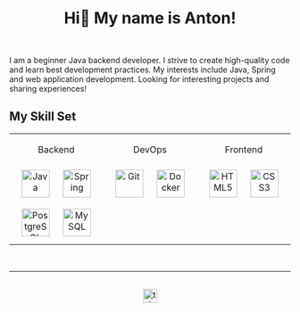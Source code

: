 <!--Image Section--> 
<!-- <div align="center">
  <img src="" align="center" style="width: 100%" />
</div>   -->
  

<!--Welcome Section--> 
<h1 align="center">Hi👋 My name is Anton!</h1> 
<br/>  
<p align="left">I am a beginner Java backend developer. I strive to create high-quality code and learn best development practices. My interests include Java, Spring and web application development. Looking for interesting projects and sharing experiences!</p>


<!--Skill Section--> 
## My Skill Set  
<table>
  <tr>

  <td valign="top" width="33%"> 
    <div align="center">  
      <p> Backend </p>
      <a href="https://www.java.com/" target="_blank"><img style="margin: 10px" src="https://profilinator.rishav.dev/skills-assets/java-original-wordmark.svg" alt="Java" height="50" /></a>  
      <a href="https://docs.spring.io/spring-framework/docs/3.0.x/reference/expressions.html#:~:text=The%20Spring%20Expression%20Language%20(SpEL,and%20basic%20string%20templating%20functionality." target="_blank"><img style="margin: 10px" src="https://profilinator.rishav.dev/skills-assets/springio-icon.svg" alt="Spring" height="50" /></a>  
      <a href="https://www.postgresql.org/" target="_blank"><img style="margin: 10px" src="https://profilinator.rishav.dev/skills-assets/postgresql-original-wordmark.svg" alt="PostgreSQL" height="50" /></a>  
      <a href="https://www.mysql.com/" target="_blank"><img style="margin: 10px" src="https://profilinator.rishav.dev/skills-assets/mysql-original-wordmark.svg" alt="MySQL" height="50" /></a>  
    </div>
  </td>
  
  
  <td valign="top" width="33%">  
    <div align="center">
      <p> DevOps </p>  
      <a href="https://github.com/" target="_blank"><img style="margin: 10px" src="https://profilinator.rishav.dev/skills-assets/git-scm-icon.svg" alt="Git" height="50" /></a>  
      <a href="https://www.docker.com/" target="_blank"><img style="margin: 10px" src="https://profilinator.rishav.dev/skills-assets/docker-original-wordmark.svg" alt="Docker" height="50" /></a>  
    </div>
  </td>
  

  <td valign="top" width="33%">
    <div align="center"> 
      <p> Frontend </p> 
      <a href="https://en.wikipedia.org/wiki/HTML5" target="_blank"><img style="margin: 10px" src="https://profilinator.rishav.dev/skills-assets/html5-original-wordmark.svg" alt="HTML5" height="50" /></a>  
      <a href="https://www.w3schools.com/css/" target="_blank"><img style="margin: 10px" src="https://profilinator.rishav.dev/skills-assets/css3-original-wordmark.svg" alt="CSS3" height="50" /></a>  
    </div>
  </td>

  </tr>
</table>  

<br/>  

---

<br/>  


<!--Contact Section--> 
<div align="center">
  <a href="https://t.me/Gorelov_AI" target="_blank">
    <img src="https://img.shields.io/static/v1?message=Telegram&logo=telegram&label=&color=2CA5E0&logoColor=white&labelColor=&style=for-the-badge" height="25" alt="telegram logo"  /></a>
</div>
